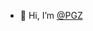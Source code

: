 - 💞️ Hi, I’m <a href="https://pgz-sbv-gf.pusdn.com/">@PGZ</a>


<!---
JaneYork/JaneYork is a ✨ special ✨ repository because its `README.md` (this file) appears on your GitHub profile.
You can click the Preview link to take a look at your changes.
--->
